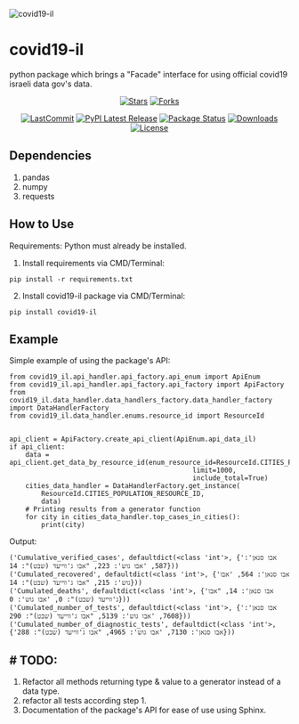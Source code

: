 ![covid19-il](https://raw.githubusercontent.com/natylaza89/covid19_il/main/pic/covid19_il_banner.png)

# covid19-il
python package which brings a "Facade" interface for using official covid19 israeli data gov's data.

<div align="center">

[![Stars](https://img.shields.io/github/stars/natylaza89/covid19-il?style=social)](https://pepy.tech/project/covid19-il)
[![Forks](https://img.shields.io/github/forks/natylaza89/covid19-il?style=social)](https://pepy.tech/project/covid19-il)

[![LastCommit](https://img.shields.io/github/last-commit/natylaza89/covid19-il/main)](https://pepy.tech/project/covid19-il)
[![PyPI Latest Release](https://img.shields.io/pypi/v/covid19-il.svg)](https://pypi.org/project/covid19-il/)
[![Package Status](https://img.shields.io/pypi/status/pandas.svg)](https://pypi.org/project/covid19-il/)
[![Downloads](https://img.shields.io/pypi/dm/covid19-il)](https://pepy.tech/project/covid19-il)
[![License](https://img.shields.io/pypi/l/covid19-il.svg)](https://github.com/natylaza89/covid19_il/blob/main/LICENSE)
</div>

## Dependencies
1. pandas
2. numpy
3. requests

## How to Use
Requirements: Python must already be installed.
1. Install requirements via CMD/Terminal:
```
pip install -r requirements.txt
```
2. Install covid19-il package via CMD/Terminal:
```
pip install covid19-il
```

## Example
Simple example of using the package's API:
```
from covid19_il.api_handler.api_factory.api_enum import ApiEnum
from covid19_il.api_handler.api_factory.api_factory import ApiFactory
from covid19_il.data_handler.data_handlers_factory.data_handler_factory import DataHandlerFactory
from covid19_il.data_handler.enums.resource_id import ResourceId


api_client = ApiFactory.create_api_client(ApiEnum.api_data_il)
if api_client:
    data = api_client.get_data_by_resource_id(enum_resource_id=ResourceId.CITIES_POPULATION_RESOURCE_ID,
                                              limit=1000,
                                              include_total=True)
    cities_data_handler = DataHandlerFactory.get_instance(
        ResourceId.CITIES_POPULATION_RESOURCE_ID,
        data)
    # Printing results from a generator function
    for city in cities_data_handler.top_cases_in_cities():
        print(city)

```

Output:
```
('Cumulative_verified_cases', defaultdict(<class 'int'>, {'אבו סנאן': 587, 'אבו גוש': 223, "אבו ג'ווייעד (שבט)": 14}))
('Cumulated_recovered', defaultdict(<class 'int'>, {'אבו סנאן': 564, 'אבו גוש': 215, "אבו ג'ווייעד (שבט)": 14}))
('Cumulated_deaths', defaultdict(<class 'int'>, {'אבו סנאן': 14, "אבו ג'ווייעד (שבט)": 0, 'אבו גוש': 0}))
('Cumulated_number_of_tests', defaultdict(<class 'int'>, {'אבו סנאן': 7608, 'אבו גוש': 5139, "אבו ג'ווייעד (שבט)": 290}))
('Cumulated_number_of_diagnostic_tests', defaultdict(<class 'int'>, {'אבו סנאן': 7130, 'אבו גוש': 4965, "אבו ג'ווייעד (שבט)": 288}))
```
## # TODO:
1. Refactor all methods returning type & value to a generator instead of a data type.
2. refactor all tests according step 1.
2. Documentation of the package's API for ease of use using Sphinx.